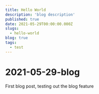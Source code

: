 ```yaml
---
title: Hello World
description: 'blog description'
published: true
date: 2021-05-29T00:00:00.000Z
slugs:
  - hello-world
blog: true
tags:
  - test
---
```


# 2021-05-29-blog

First blog post, testing out the blog feature
